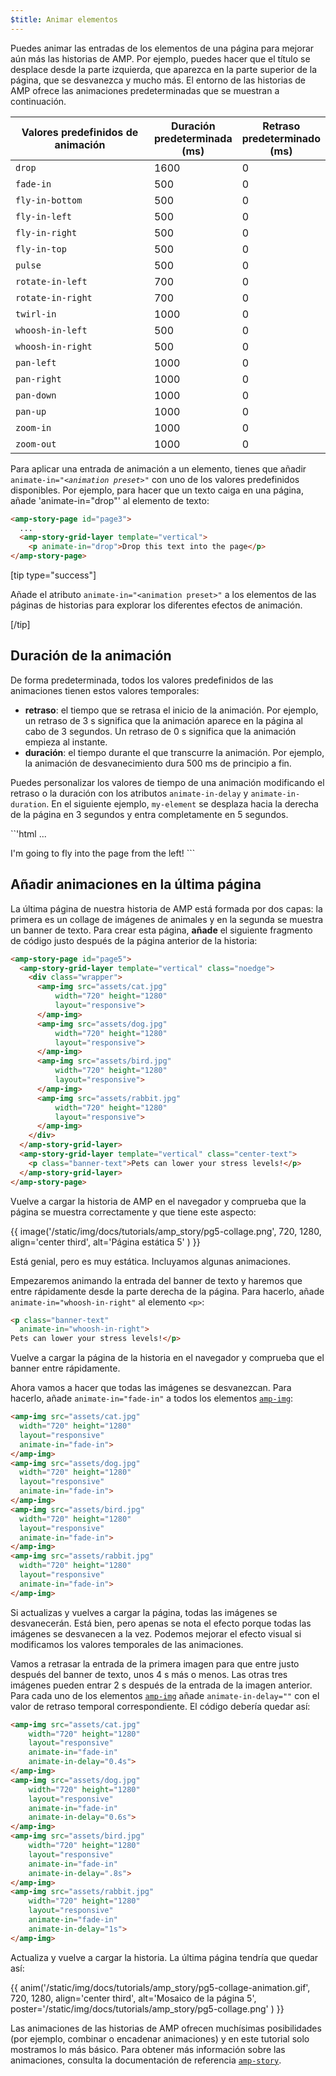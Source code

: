 ```yaml
---
$title: Animar elementos
---
```


Puedes animar las entradas de los elementos de una página para mejorar aún más las historias de AMP. Por ejemplo, puedes hacer que el título se desplace desde la parte izquierda, que aparezca en la parte superior de la página, que se desvanezca y mucho más.  El entorno de las historias de AMP ofrece las animaciones predeterminadas que se muestran a continuación.

<table>
<thead>
<tr>
  <th width="50%">Valores predefinidos de animación</th>
  <th width="25%">Duración predeterminada (ms)</th>
  <th width="25%">Retraso predeterminado (ms)</th>
</tr>
</thead>
<tbody>
<tr>
  <td><code>drop</code></td>
  <td>1600</td>
  <td>0</td>
</tr>
<tr>
  <td><code>fade-in</code></td>
  <td>500</td>
  <td>0</td>
</tr>
<tr>
  <td><code>fly-in-bottom</code></td>
  <td>500</td>
  <td>0</td>
</tr>
<tr>
  <td><code>fly-in-left</code></td>
  <td>500</td>
  <td>0</td>
</tr>
<tr>
  <td><code>fly-in-right</code></td>
  <td>500</td>
  <td>0</td>
</tr>
<tr>
  <td><code>fly-in-top</code></td>
  <td>500</td>
  <td>0</td>
</tr>
<tr>
  <td><code>pulse</code></td>
  <td>500</td>
  <td>0</td>
</tr>
<tr>
  <td><code>rotate-in-left</code></td>
  <td>700</td>
  <td>0</td>
</tr>
<tr>
  <td><code>rotate-in-right</code></td>
  <td>700</td>
  <td>0</td>
</tr>
<tr>
  <td><code>twirl-in</code></td>
  <td>1000</td>
  <td>0</td>
</tr>
<tr>
  <td><code>whoosh-in-left</code></td>
  <td>500</td>
  <td>0</td>
</tr>
<tr>
  <td><code>whoosh-in-right</code></td>
  <td>500</td>
  <td>0</td>
</tr>
<tr>
  <td><code>pan-left</code></td>
  <td>1000</td>
  <td>0</td>
</tr>
<tr>
  <td><code>pan-right</code></td>
  <td>1000</td>
  <td>0</td>
</tr>
<tr>
  <td><code>pan-down</code></td>
  <td>1000</td>
  <td>0</td>
</tr>
<tr>
  <td><code>pan-up</code></td>
  <td>1000</td>
  <td>0</td>
</tr>
<tr>
  <td><code>zoom-in</code></td>
  <td>1000</td>
  <td>0</td>
</tr>
<tr>
  <td><code>zoom-out</code></td>
  <td>1000</td>
  <td>0</td>
</tr>
</tbody>
</table>

Para aplicar una entrada de animación a un elemento, tienes que añadir <code>animate-in="<em>&lt;animation preset></em>"</code> con uno de los valores predefinidos disponibles.  Por ejemplo, para hacer que un texto caiga en una página, añade 'animate-in="drop"' al elemento de texto:

```html
<amp-story-page id="page3">
  ...
  <amp-story-grid-layer template="vertical">
    <p animate-in="drop">Drop this text into the page</p>
</amp-story-page>
```

[tip type="success"]

Añade el atributo `animate-in="<animation preset>"` a los elementos de las páginas de historias para explorar los diferentes efectos de animación.

[/tip]

## Duración de la animación

De forma predeterminada, todos los valores predefinidos de las animaciones tienen estos valores temporales:

* **retraso**: el tiempo que se retrasa el inicio de la animación.  Por ejemplo, un retraso de 3 s significa que la animación aparece en la página al cabo de 3 segundos. Un retraso de 0 s significa que la animación empieza al instante.
* **duración**: el tiempo durante el que transcurre la animación.  Por ejemplo, la animación de desvanecimiento dura 500 ms de principio a fin.

Puedes personalizar los valores de tiempo de una animación modificando el retraso o la duración con los atributos `animate-in-delay` y `animate-in-duration`. En el siguiente ejemplo, `my-element` se desplaza hacia la derecha de la página en 3 segundos y entra completamente en 5 segundos.

``'html
<amp-story-page id="my-page">
  ...
  <p class="my-element"
      animate-in="fly-in-left"
      animate-in-delay="0.3s"
      animate-in-duration="0.5s">
   I'm going to fly into the page from the left!
  </div>
</amp-story-page>
```

## Añadir animaciones en la última página

La última página de nuestra historia de AMP está formada por dos capas: la primera es un collage de imágenes de animales y en la segunda se muestra un banner de texto.  Para crear esta página, **añade** el siguiente fragmento de código justo después de la página anterior de la historia:

```html
<amp-story-page id="page5">
  <amp-story-grid-layer template="vertical" class="noedge">
    <div class="wrapper">
      <amp-img src="assets/cat.jpg"
          width="720" height="1280"
          layout="responsive">
      </amp-img>
      <amp-img src="assets/dog.jpg"
          width="720" height="1280"
          layout="responsive">
      </amp-img>
      <amp-img src="assets/bird.jpg"
          width="720" height="1280"
          layout="responsive">
      </amp-img>
      <amp-img src="assets/rabbit.jpg"
          width="720" height="1280"
          layout="responsive">
      </amp-img>
    </div>
  </amp-story-grid-layer>
  <amp-story-grid-layer template="vertical" class="center-text">
    <p class="banner-text">Pets can lower your stress levels!</p>
  </amp-story-grid-layer>
</amp-story-page>
```
Vuelve a cargar la historia de AMP en el navegador y comprueba que la página se muestra correctamente y que tiene este aspecto:

{{ image('/static/img/docs/tutorials/amp_story/pg5-collage.png', 720, 1280, align='center third', alt='Página estática 5' ) }}

Está genial, pero es muy estática. Incluyamos algunas animaciones.

Empezaremos animando la entrada del banner de texto y haremos que entre rápidamente desde la parte derecha de la página. Para hacerlo, añade `animate-in="whoosh-in-right"` al elemento `<p>`:

```html hl_lines="2"
<p class="banner-text"
  animate-in="whoosh-in-right">
Pets can lower your stress levels!</p>
```

Vuelve a cargar la página de la historia en el navegador y comprueba que el banner entre rápidamente.

Ahora vamos a hacer que todas las imágenes se desvanezcan. Para hacerlo, añade `animate-in="fade-in"` a todos los elementos [`amp-img`](../../../../documentation/components/reference/amp-img.md):

```html hl_lines="4 9 14 19"
<amp-img src="assets/cat.jpg"
  width="720" height="1280"
  layout="responsive"
  animate-in="fade-in">
</amp-img>
<amp-img src="assets/dog.jpg"
  width="720" height="1280"
  layout="responsive"
  animate-in="fade-in">
</amp-img>
<amp-img src="assets/bird.jpg"
  width="720" height="1280"
  layout="responsive"
  animate-in="fade-in">
</amp-img>
<amp-img src="assets/rabbit.jpg"
  width="720" height="1280"
  layout="responsive"
  animate-in="fade-in">
</amp-img>
```

Si actualizas y vuelves a cargar la página, todas las imágenes se desvanecerán.  Está bien, pero apenas se nota el efecto porque todas las imágenes se desvanecen a la vez. Podemos mejorar el efecto visual si modificamos los valores temporales de las animaciones.

Vamos a retrasar la entrada de la primera imagen para que entre justo después del banner de texto, unos 4 s más o menos. Las otras tres imágenes pueden entrar 2 s después de la entrada de la imagen anterior. Para cada uno de los elementos [`amp-img`](../../../../documentation/components/reference/amp-img.md)  añade `animate-in-delay=""` con el valor de retraso temporal correspondiente. El código debería quedar así:

```html hl_lines="5 11 17 23"
<amp-img src="assets/cat.jpg"
    width="720" height="1280"
    layout="responsive"
    animate-in="fade-in"
    animate-in-delay="0.4s">
</amp-img>
<amp-img src="assets/dog.jpg"
    width="720" height="1280"
    layout="responsive"
    animate-in="fade-in"
    animate-in-delay="0.6s">
</amp-img>
<amp-img src="assets/bird.jpg"
    width="720" height="1280"
    layout="responsive"
    animate-in="fade-in"
    animate-in-delay=".8s">
</amp-img>
<amp-img src="assets/rabbit.jpg"
    width="720" height="1280"
    layout="responsive"
    animate-in="fade-in"
    animate-in-delay="1s">
</amp-img>

```

Actualiza y vuelve a cargar la historia.  La última página tendría que quedar así:

{{ anim('/static/img/docs/tutorials/amp_story/pg5-collage-animation.gif', 720, 1280, align='center third', alt='Mosaico de la página 5', poster='/static/img/docs/tutorials/amp_story/pg5-collage.png' ) }}

Las animaciones de las historias de AMP ofrecen muchísimas posibilidades (por ejemplo, combinar o encadenar animaciones) y en este tutorial solo mostramos lo más básico. Para obtener más información sobre las animaciones, consulta la documentación de referencia [`amp-story`](../../../../documentation/components/reference/amp-story.md).
